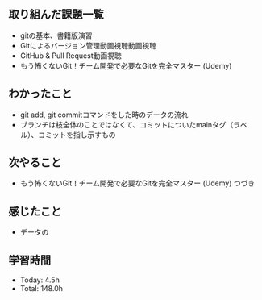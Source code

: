 ## 取り組んだ課題一覧
- gitの基本、書籍版演習
- Gitによるバージョン管理動画視聴動画視聴
- GitHub & Pull Request動画視聴
- もう怖くないGit！チーム開発で必要なGitを完全マスター (Udemy)
## わかったこと
- git add, git commitコマンドをした時のデータの流れ
- ブランチは枝全体のことではなくて、コミットについたmainタグ（ラベル）、コミットを指し示すもの
## 次やること
- もう怖くないGit！チーム開発で必要なGitを完全マスター (Udemy) つづき
## 感じたこと
- データの
## 学習時間
- Today: 4.5h
- Total: 148.0h
